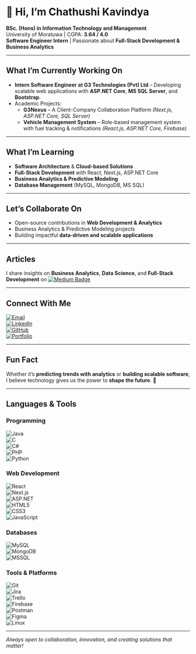# 👋 Hi, I’m Chathushi Kavindya  

**BSc. (Hons) in Information Technology and Management**  
University of Moratuwa | CGPA: **3.64 / 4.0**  
**Software Engineer Intern** | Passionate about **Full-Stack Development & Business Analytics**  

---

## What I’m Currently Working On  
- **Intern Software Engineer at G3 Technologies (Pvt) Ltd** – Developing scalable web applications with **ASP.NET Core**, **MS SQL Server**, and **Bootstrap**.  
- Academic Projects:  
  - **G3Nexus** – A Client-Company Collaboration Platform *(Next.js, ASP.NET Core, SQL Server)*  
  - **Vehicle Management System** – Role-based management system with fuel tracking & notifications *(React.js, ASP.NET Core, Firebase)*  

---

## What I’m Learning  
- **Software Architecture** & **Cloud-based Solutions**  
- **Full-Stack Development** with React, Next.js, ASP.NET Core  
- **Business Analytics & Predictive Modeling**  
- **Database Management** (MySQL, MongoDB, MS SQL)  

---

## Let’s Collaborate On  
- Open-source contributions in **Web Development & Analytics**  
- Business Analytics & Predictive Modeling projects  
- Building impactful **data-driven and scalable applications**  

---

## Articles  
I share insights on **Business Analytics**, **Data Science**, and **Full-Stack Development** on [![Medium Badge](https://img.shields.io/badge/-Medium-12100E?style=flat&logo=medium&logoColor=white)](https://medium.com/@chathushikavindya09)  

---

## Connect With Me  
[![Email](https://img.shields.io/badge/Email-D14836?style=for-the-badge&logo=gmail&logoColor=white)](mailto:chathushikavindya09@gmail.com)  
[![LinkedIn](https://img.shields.io/badge/LinkedIn-0077B5?style=for-the-badge&logo=linkedin&logoColor=white)](http://www.linkedin.com/in/chathushi-kavindya-89056a259)  
[![GitHub](https://img.shields.io/badge/GitHub-181717?style=for-the-badge&logo=github&logoColor=white)](https://github.com/BinaryBella)  
[![Portfolio](https://img.shields.io/badge/Portfolio-000000?style=for-the-badge&logo=vercel&logoColor=white)](https://binarybella.github.io/binarybella.io/)  

---

## Fun Fact  
Whether it’s **predicting trends with analytics** or **building scalable software**, I believe technology gives us the power to **shape the future**. 🚀  

---

## Languages & Tools  

### Programming  
![Java](https://img.shields.io/badge/Java-ED8B00?style=for-the-badge&logo=openjdk&logoColor=white)  
![C](https://img.shields.io/badge/C-00599C?style=for-the-badge&logo=c&logoColor=white)  
![C#](https://img.shields.io/badge/C%23-239120?style=for-the-badge&logo=c-sharp&logoColor=white)  
![PHP](https://img.shields.io/badge/PHP-777BB4?style=for-the-badge&logo=php&logoColor=white)  
![Python](https://img.shields.io/badge/Python-3776AB?style=for-the-badge&logo=python&logoColor=white)  

### Web Development  
![React](https://img.shields.io/badge/React-20232A?style=for-the-badge&logo=react&logoColor=61DAFB)  
![Next.js](https://img.shields.io/badge/Next.js-000000?style=for-the-badge&logo=nextdotjs&logoColor=white)  
![ASP.NET](https://img.shields.io/badge/ASP.NET%20Core-512BD4?style=for-the-badge&logo=dotnet&logoColor=white)  
![HTML5](https://img.shields.io/badge/HTML5-E34F26?style=for-the-badge&logo=html5&logoColor=white)  
![CSS3](https://img.shields.io/badge/CSS3-1572B6?style=for-the-badge&logo=css3&logoColor=white)  
![JavaScript](https://img.shields.io/badge/JavaScript-F7DF1E?style=for-the-badge&logo=javascript&logoColor=black)  

### Databases  
![MySQL](https://img.shields.io/badge/MySQL-4479A1?style=for-the-badge&logo=mysql&logoColor=white)  
![MongoDB](https://img.shields.io/badge/MongoDB-47A248?style=for-the-badge&logo=mongodb&logoColor=white)  
![MSSQL](https://img.shields.io/badge/MS%20SQL%20Server-CC2927?style=for-the-badge&logo=microsoftsqlserver&logoColor=white)  

### Tools & Platforms  
![Git](https://img.shields.io/badge/Git-F05032?style=for-the-badge&logo=git&logoColor=white)  
![Jira](https://img.shields.io/badge/Jira-0052CC?style=for-the-badge&logo=jira&logoColor=white)  
![Trello](https://img.shields.io/badge/Trello-026AA7?style=for-the-badge&logo=trello&logoColor=white)  
![Firebase](https://img.shields.io/badge/Firebase-FFCA28?style=for-the-badge&logo=firebase&logoColor=black)  
![Postman](https://img.shields.io/badge/Postman-FF6C37?style=for-the-badge&logo=postman&logoColor=white)  
![Figma](https://img.shields.io/badge/Figma-F24E1E?style=for-the-badge&logo=figma&logoColor=white)  
![Linux](https://img.shields.io/badge/Linux-FCC624?style=for-the-badge&logo=linux&logoColor=black)  

---

*Always open to collaboration, innovation, and creating solutions that matter!*  
